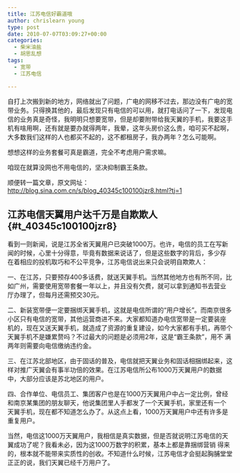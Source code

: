 ```yaml
---
title: 江苏电信好霸道哦
author: chrislearn young
type: post
date: 2010-07-07T03:09:27+00:00
categories:
  - 柴米油盐
  - 胡思乱想
tags:
  - 宽带
  - 江苏电信

---
```

自打上次搬到新的地方，网络就出了问题，广电的网移不过去，那边没有广电的宽带业务。只得换其他的，最后发现只有电信的可以用，就打电话问了一下，发现电信的业务真是奇怪，我明明只想要宽带，但是却要附带给我天翼的手机，我要这手机有啥用啊，还有就是要办就得两年，我晕，这年头房价这么贵，咱可买不起啊，大多数我们这样的人也都买不起的，这不都租房子，我办两年？怎么可能啊。
  
想想这样的业务套餐可真是霸道，完全不考虑用户需求嘛。
  
咱现在就算没网也不用电信的，坚决抑制霸王条款。

顺便转一篇文章，原文网址：<a href="http://blog.sina.com.cn/s/blog_40345c100100jzr8.html?tj=1" target="_blank">http://blog.sina.com.cn/s/blog_40345c100100jzr8.html?tj=1</a>

## 江苏电信天翼用户达千万是自欺欺人 {#t_40345c100100jzr8}

看到一则新闻，说是江苏全省天翼用户已突破1000万。也许，电信的员工在写新闻的时候，心里十分得意，毕竟有数据来说话了，但是这些数字的背后，多少存 在着相应的投机取巧和不公平竞争，江苏电信说出来只会说明自欺欺人：

一、在江苏，只要预存400多话费，就送天翼手机。当然其他地方也有所不同，比如广州，需要使用宽带套餐一年以上，并且没有欠费，就可以拿到通知书去营业 厅办理了，但每月还需预交30元。

二、新装宽带便一定要捆绑天翼手机，这就是电信所谓的“用户增长”。而南京很多小区只有电信的宽带，其他运营商进不来。大家都知道办电信宽带是一定要装座 机的，现在又送天翼手机，就造成了资源的重复建设，如今大家都有手机，再带个天翼手机不是嫌累赘吗？不过最大的问题是必须用2年，这是“霸王条款”，用不 满两年则需要向电信缴纳违约金。

三、在江苏北部地区，由于固话的普及，电信就把天翼业务和固话相捆绑起来，这样对推广天翼会有事半功倍的效果。在江苏电信所公布1000万天翼用户的数据 中，大部分应该是苏北地区的用户。

四、合作单位、电信员工、集团客户也是在1000万天翼用户中占一定比例，曾经和南京某集团的朋友聊天，他说集团里人手都发了一个天翼手机，家里还有一个 天翼手机，现在都不知道怎么办了。从这点上看，1000万天翼用户中还有许多是重复用户。

当然，电信这1000万天翼用户，我相信是真实数据，但是否就说明江苏电信的天翼成功了呢？我看未必，因为这1000万数字的积累，基本上都是靠捆绑营销 得来的，根本就不能带来实质性的创收。不知道什么时候，江苏电信才会挺起胸脯堂堂正正的说，我们天翼已经千万用户了。